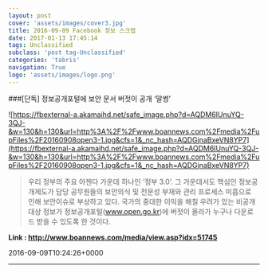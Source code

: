 ```yaml
---
layout: post
cover: 'assets/images/cover3.jpg'
title: 2016-09-09 Facebook 정보 스크랩
date: 2017-01-13 17:45:14
tags: Unclassified
subclass: 'post tag-Unclassified'
categories: 'tabris'
navigation: True
logo: 'assets/images/logo.png'
---
```


###[단독] 정보공개포털에 보안 문서 버젓이 공개 ‘말썽’

![https://fbexternal-a.akamaihd.net/safe_image.php?d=AQDM6IUnuYQ-3QJ-&w=130&h=130&url=http%3A%2F%2Fwww.boannews.com%2Fmedia%2FupFiles%2F20160908open3-1.jpg&cfs=1&_nc_hash=AQDGjnaBxeVN8YP7](https://fbexternal-a.akamaihd.net/safe_image.php?d=AQDM6IUnuYQ-3QJ-&w=130&h=130&url=http%3A%2F%2Fwww.boannews.com%2Fmedia%2FupFiles%2F20160908open3-1.jpg&cfs=1&_nc_hash=AQDGjnaBxeVN8YP7)

>우리 정부의 주요 아젠다 가운데 하나인 ‘정부 3.0’. 그 가운데서도 핵심인 정보공개제도가 담당 공무원들의 보안의식 및 전문성 부재와 관리 프로세스 미흡으로 인해 보안이슈로 부상하고 있다. 국가의 중대한 이익을 해칠 우려가 있는 비공개 대상 정보가 정보공개포털(www.open.go.kr)에 버젓이 올라가 누구나 다운로드 받을 수 있도록 한 것이다.

**Link : <http://www.boannews.com/media/view.asp?idx=51745>**

2016-09-09T10:24:26+0000

---

